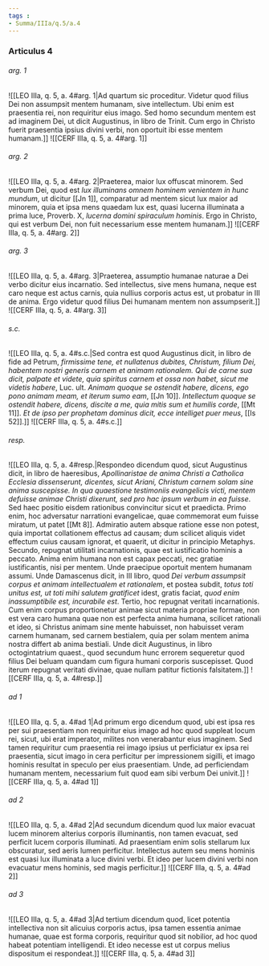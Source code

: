 ```yaml
---
tags : 
- Summa/IIIa/q.5/a.4
---
```


### Articulus 4

###### arg. 1
![[LEO IIIa, q. 5, a. 4#arg. 1|Ad quartum sic proceditur. Videtur quod filius Dei non assumpsit mentem humanam, sive intellectum. Ubi enim est praesentia rei, non requiritur eius imago. Sed homo secundum mentem est ad imaginem Dei, ut dicit Augustinus, in libro de Trinit. Cum ergo in Christo fuerit praesentia ipsius divini verbi, non oportuit ibi esse mentem humanam.]]
![[CERF IIIa, q. 5, a. 4#arg. 1]]

###### arg. 2
![[LEO IIIa, q. 5, a. 4#arg. 2|Praeterea, maior lux offuscat minorem. Sed verbum Dei, quod est *lux illuminans omnem hominem venientem in hunc mundum*, ut dicitur [[Jn 1]], comparatur ad mentem sicut lux maior ad minorem, quia et ipsa mens quaedam lux est, quasi lucerna illuminata a prima luce, Proverb. X, *lucerna domini spiraculum hominis*. Ergo in Christo, qui est verbum Dei, non fuit necessarium esse mentem humanam.]]
![[CERF IIIa, q. 5, a. 4#arg. 2]]

###### arg. 3
![[LEO IIIa, q. 5, a. 4#arg. 3|Praeterea, assumptio humanae naturae a Dei verbo dicitur eius incarnatio. Sed intellectus, sive mens humana, neque est caro neque est actus carnis, quia nullius corporis actus est, ut probatur in III de anima. Ergo videtur quod filius Dei humanam mentem non assumpserit.]]
![[CERF IIIa, q. 5, a. 4#arg. 3]]

###### s.c.
![[LEO IIIa, q. 5, a. 4#s.c.|Sed contra est quod Augustinus dicit, in libro de fide ad Petrum, *firmissime tene, et nullatenus dubites, Christum, filium Dei, habentem nostri generis carnem et animam rationalem. Qui de carne sua dicit, palpate et videte, quia spiritus carnem et ossa non habet, sicut me videtis habere*, Luc. ult. *Animam quoque se ostendit habere, dicens, ego pono animam meam, et iterum sumo eam*, [[Jn 10]]. *Intellectum quoque se ostendit habere, dicens, discite a me, quia mitis sum et humilis corde*, [[Mt 11]]. *Et de ipso per prophetam dominus dicit, ecce intelliget puer meus*, [[Is 52]].]]
![[CERF IIIa, q. 5, a. 4#s.c.]]

###### resp.
![[LEO IIIa, q. 5, a. 4#resp.|Respondeo dicendum quod, sicut Augustinus dicit, in libro de haeresibus, *Apollinaristae de anima Christi a Catholica Ecclesia dissenserunt, dicentes, sicut Ariani, Christum carnem solam sine anima suscepisse. In qua quaestione testimoniis evangelicis victi, mentem defuisse animae Christi dixerunt, sed pro hac ipsum verbum in ea fuisse*. Sed haec positio eisdem rationibus convincitur sicut et praedicta. Primo enim, hoc adversatur narrationi evangelicae, quae commemorat eum fuisse miratum, ut patet [[Mt 8]]. Admiratio autem absque ratione esse non potest, quia importat collationem effectus ad causam; dum scilicet aliquis videt effectum cuius causam ignorat, et quaerit, ut dicitur in principio Metaphys. Secundo, repugnat utilitati incarnationis, quae est iustificatio hominis a peccato. Anima enim humana non est capax peccati, nec gratiae iustificantis, nisi per mentem. Unde praecipue oportuit mentem humanam assumi. Unde Damascenus dicit, in III libro, quod *Dei verbum assumpsit corpus et animam intellectualem et rationalem*, et postea subdit, *totus toti unitus est, ut toti mihi salutem gratificet* idest, gratis faciat, *quod enim inassumptibile est, incurabile est*. Tertio, hoc repugnat veritati incarnationis. Cum enim corpus proportionetur animae sicut materia propriae formae, non est vera caro humana quae non est perfecta anima humana, scilicet rationali et ideo, si Christus animam sine mente habuisset, non habuisset veram carnem humanam, sed carnem bestialem, quia per solam mentem anima nostra differt ab anima bestiali. Unde dicit Augustinus, in libro octogintatrium quaest., quod secundum hunc errorem sequeretur quod filius Dei beluam quandam cum figura humani corporis suscepisset. Quod iterum repugnat veritati divinae, quae nullam patitur fictionis falsitatem.]]
![[CERF IIIa, q. 5, a. 4#resp.]]

###### ad 1
![[LEO IIIa, q. 5, a. 4#ad 1|Ad primum ergo dicendum quod, ubi est ipsa res per sui praesentiam non requiritur eius imago ad hoc quod suppleat locum rei, sicut, ubi erat imperator, milites non venerabantur eius imaginem. Sed tamen requiritur cum praesentia rei imago ipsius ut perficiatur ex ipsa rei praesentia, sicut imago in cera perficitur per impressionem sigilli, et imago hominis resultat in speculo per eius praesentiam. Unde, ad perficiendam humanam mentem, necessarium fuit quod eam sibi verbum Dei univit.]]
![[CERF IIIa, q. 5, a. 4#ad 1]]

###### ad 2
![[LEO IIIa, q. 5, a. 4#ad 2|Ad secundum dicendum quod lux maior evacuat lucem minorem alterius corporis illuminantis, non tamen evacuat, sed perficit lucem corporis illuminati. Ad praesentiam enim solis stellarum lux obscuratur, sed aeris lumen perficitur. Intellectus autem seu mens hominis est quasi lux illuminata a luce divini verbi. Et ideo per lucem divini verbi non evacuatur mens hominis, sed magis perficitur.]]
![[CERF IIIa, q. 5, a. 4#ad 2]]

###### ad 3
![[LEO IIIa, q. 5, a. 4#ad 3|Ad tertium dicendum quod, licet potentia intellectiva non sit alicuius corporis actus, ipsa tamen essentia animae humanae, quae est forma corporis, requiritur quod sit nobilior, ad hoc quod habeat potentiam intelligendi. Et ideo necesse est ut corpus melius dispositum ei respondeat.]]
![[CERF IIIa, q. 5, a. 4#ad 3]]

